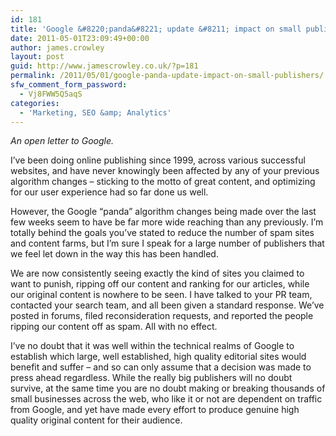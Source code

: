 ```yaml
---
id: 181
title: 'Google &#8220;panda&#8221; update &#8211; impact on small publishers'
date: 2011-05-01T23:09:49+00:00
author: james.crowley
layout: post
guid: http://www.jamescrowley.co.uk/?p=181
permalink: /2011/05/01/google-panda-update-impact-on-small-publishers/
sfw_comment_form_password:
  - Vj8FWW5Q5aqS
categories:
  - 'Marketing, SEO &amp; Analytics'
---
```

_An open letter to Google._

I’ve been doing online publishing since 1999, across various successful websites, and have never knowingly been affected by any of your previous algorithm changes – sticking to the motto of great content, and optimizing for our user experience had so far done us well. 

However, the Google &#8220;panda&#8221; algorithm changes being made over the last few weeks seem to have be far more wide reaching than any previously. I’m totally behind the goals you’ve stated to reduce the number of spam sites and content farms, but I’m sure I speak for a large number of publishers that we feel let down in the way this has been handled. 

We are now consistently seeing exactly the kind of sites you claimed to want to punish, ripping off our content and ranking for our articles, while our original content is nowhere to be seen. I have talked to your PR team, contacted your search team, and all been given a standard response. We&#8217;ve posted in forums, filed reconsideration requests, and reported the people ripping our content off as spam. All with no effect.

I’ve no doubt that it was well within the technical realms of Google to establish which large, well established, high quality editorial sites would benefit and suffer – and so can only assume that a decision was made to press ahead regardless. While the really big publishers will no doubt survive, at the same time you are no doubt making or breaking thousands of small businesses across the web, who like it or not are dependent on traffic from Google, and yet have made every effort to produce genuine high quality original content for their audience.